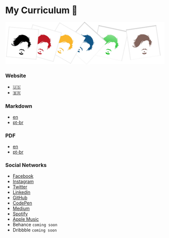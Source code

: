 # My Curriculum 👔 #

[![Banner](assets/banner.jpg)](https://github.com/deppbrazil/cv)

### Website ###
* [🇺🇸](https://www.deppbrazil.com)
* [🇧🇷](https://www.deppbrazil.com.br)

### Markdown ###
* [en](https://github.com/deppbrazil/cv/blob/master/en.md)
* [pt-br](https://github.com/deppbrazil/cv/blob/master/pt-br.md)

### PDF ###
* [en](https://github.com/deppbrazil/cv/blob/master/dist/cv-en.pdf)
* [pt-br](https://github.com/deppbrazil/cv/blob/master/dist/cv-pt-br.pdf)

### Social Networks ###
* [Facebook](https://www.facebook.com/deppbrazil)
* [Instagram](https://www.instagram.com/deppbrazil/)
* [Twitter](https://twitter.com/deppbrazil)
* [Linkedin](https://www.linkedin.com/in/deppbrazil/)
* [GitHub](https://github.com/deppbrazil)
* [CodePen](https://www.codepen.io/deppbrazil)
* [Medium](https://medium.com/@deppbrazil)
* [Spotify](https://open.spotify.com/user/223a56evgrwf73mdbejoead7y?si=A82w9OOoRsGgkTJ0NVWYag)
* [Apple Music](https://itunes.apple.com/profile/deppbrazil)
* Behance `coming soon`
* Dribbble `coming soon`